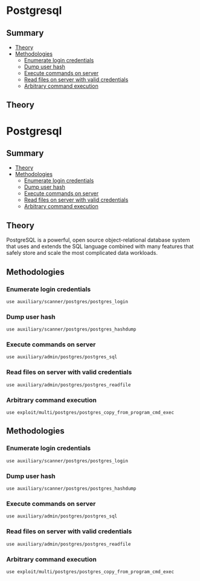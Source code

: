 # Postgresql

## Summary
- [Theory](#theory)
- [Methodologies](#methodologies)
  - [Enumerate login credentials](#enumerate-login-credentials)
  - [Dump user hash](#dump-user-hash)
  - [Execute commands on server](#execute-commands-on-server)
  - [Read files on server with valid credentials](#read-files-on-server-with-valid-credentials)
  - [Arbitrary command execution](#arbitrary-command-execution)


## Theory
# Postgresql

## Summary
- [Theory](#theory)
- [Methodologies](#methodologies)
  - [Enumerate login credentials](#enumerate-login-credentials)
  - [Dump user hash](#dump-user-hash)
  - [Execute commands on server](#execute-commands-on-server)
  - [Read files on server with valid credentials](#read-files-on-server-with-valid-credentials)
  - [Arbitrary command execution](#arbitrary-command-execution)


## Theory
PostgreSQL is a powerful, open source object-relational database system that uses and extends the SQL language combined with many features that safely store and scale the most complicated data workloads.

## Methodologies
### Enumerate login credentials
`use auxiliary/scanner/postgres/postgres_login`

### Dump user hash
`use auxiliary/scanner/postgres/postgres_hashdump`

### Execute commands on server
`use auxiliary/admin/postgres/postgres_sql`

### Read files on server with valid credentials
`use auxiliary/admin/postgres/postgres_readfile`

### Arbitrary command execution
`use exploit/multi/postgres/postgres_copy_from_program_cmd_exec`


## Methodologies
### Enumerate login credentials
`use auxiliary/scanner/postgres/postgres_login`

### Dump user hash
`use auxiliary/scanner/postgres/postgres_hashdump`

### Execute commands on server
`use auxiliary/admin/postgres/postgres_sql`

### Read files on server with valid credentials
`use auxiliary/admin/postgres/postgres_readfile`

### Arbitrary command execution
`use exploit/multi/postgres/postgres_copy_from_program_cmd_exec`
